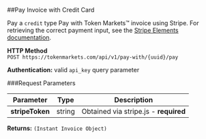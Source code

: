 ##Pay Invoice with Credit Card

Pay a ```credit``` type Pay with Token Markets&trade; invoice using Stripe. 
For retrieving the correct payment input, see the [Stripe Elements documentation](https://stripe.com/docs/elements).

**HTTP Method**  
```POST https://tokenmarkets.com/api/v1/pay-with/{uuid}/pay```

**Authentication:** valid ```api_key``` query parameter

###Request Parameters

Parameter            | Type     | Description
-------------------- | ---------| ------------
**stripeToken**      |  string  | Obtained via stripe.js - **required**

**Returns:** ```(Instant Invoice Object)```
